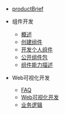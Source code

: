 - [productBrief](/productBrief.md)
    <!-- * [什么是UIStudio]()
    * [名词解释]()
    * [使用限制]() -->

- 组件开发
    - [概述](/component/summarize.md)
    - [创建组件](/component/创建组件.md)
    - [开发个人组件](/component/关联项目组件.md)
    - [公开组件包](/component/公开组件包.md)
    - [组件能力描述](/component/组件能力描述.md)

- Web可视化开发
    - [FAQ](/webVisualDevelopment/frequentlyAskedQuestions.md)
    - [Web可视化开发](/webVisualDevelopment/frequentlyAskedQuestions.md)
    - [业务逻辑](/webVisualDevelopment/frequentlyAskedQuestions.md)
